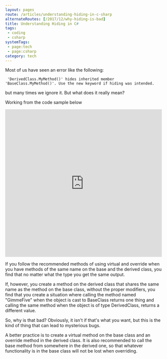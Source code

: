 ```yaml
---
layout: pages
route: /articles/understanding-hiding-in-c-sharp
alternateRoutes: [/2017/12/why-hiding-is-bad]
title: Understanding Hiding in C#
tags: 
 - coding
 - csharp
systemTags:
 - page:tech
 - page:csharp
category: tech
---
```


Most of us have seen an error like the following:

```
 'DerivedClass.MyMethod()' hides inherited member 'BaseClass.MyMethod()'. Use the new keyword if hiding was intended.
```

but many times we ignore it.  But what does it really mean?

Working from the code sample below

<iframe width="100%" height="475" src="https://dotnetfiddle.net/Widget/7S6IFf" frameborder="0"></iframe>

If you follow the recommended methods of using virtual and override when you have methods of the same name on the base and the derived class, you find that no matter what the type you get the same output.

If, however, you create a method on the derived class that shares the same name as the method on the base class, without the proper modifiers, you find that you create a situation where calling the method named "GimmeFive" when the object is cast to BaseClass returns one thing and calling the same method when the object is of type DerivedClass, returns a different value.

So, why is that bad?  Obviously, it isn't if that's what you want, but this is the kind of thing that can lead to mysterious bugs.  

A better practice is to create a virtual method on the base class and an override method in the derived class.  It is also recommended to call the base method from somewhere in the derived one, so that whatever functionality is in the base class will not be lost when overriding.

